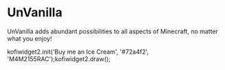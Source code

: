 # UnVanilla
UnVanilla adds abundant possibilities to all aspects of Minecraft, no matter what you enjoy!

kofiwidget2.init('Buy me an Ice Cream', '#72a4f2', 'M4M2155RAC');kofiwidget2.draw();
